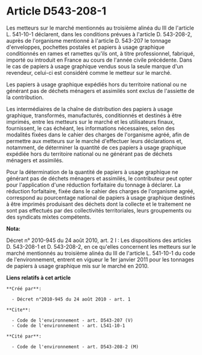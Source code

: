 # Article D543-208-1

Les metteurs sur le marché mentionnés au troisième alinéa du III de l'article L. 541-10-1 déclarent, dans les conditions
prévues à l'article D. 543-208-2, auprès de l'organisme mentionné à l'article D. 543-207 le tonnage d'enveloppes, pochettes
postales et papiers à usage graphique conditionnés en rames et ramettes qu'ils ont, à titre professionnel, fabriqué, importé
ou introduit en France au cours de l'année civile précédente. Dans le cas de papiers à usage graphique vendus sous la seule
marque d'un revendeur, celui-ci est considéré comme le metteur sur le marché. 

Les papiers à usage graphique expédiés hors du territoire national ou ne générant pas de déchets ménagers et assimilés sont
exclus de l'assiette de la contribution. 

Les intermédiaires de la chaîne de distribution des papiers à usage graphique, transformés, manufacturés, conditionnés et
destinés à être imprimés, entre les metteurs sur le marché et les utilisateurs finaux, fournissent, le cas échéant, les
informations nécessaires, selon des modalités fixées dans le cahier des charges de l'organisme agréé, afin de permettre aux
metteurs sur le marché d'effectuer leurs déclarations et, notamment, de déterminer la quantité de ces papiers à usage
graphique expédiée hors du territoire national ou ne générant pas de déchets ménagers et assimilés. 

Pour la détermination de la quantité de papiers à usage graphique ne générant pas de déchets ménagers et assimilés, le
contributeur peut opter pour l'application d'une réduction forfaitaire du tonnage à déclarer. La réduction forfaitaire, fixée
dans le cahier des charges de l'organisme agréé, correspond au pourcentage national de papiers à usage graphique destinés à
être imprimés produisant des déchets dont la collecte et le traitement ne sont pas effectués par des collectivités
territoriales, leurs groupements ou des syndicats mixtes compétents.

**Nota:**

Décret n° 2010-945 du 24 août 2010, art. 2 I : Les dispositions des articles D. 543-208-1 et D. 543-208-2, en ce qu'elles
concernent les metteurs sur le marché mentionnés au troisième alinéa du III de l'article L. 541-10-1 du code de
l'environnement, entrent en vigueur le 1er janvier 2011 pour les tonnages de papiers à usage graphique mis sur le marché en
2010.

**Liens relatifs à cet article**

	**Créé par**:

	  - Décret n°2010-945 du 24 août 2010 - art. 1

	**Cite**:

	  - Code de l'environnement - art. D543-207 (V)
	  - Code de l'environnement - art. L541-10-1

	**Cité par**:

	  - Code de l'environnement - art. D543-208-2 (M)
